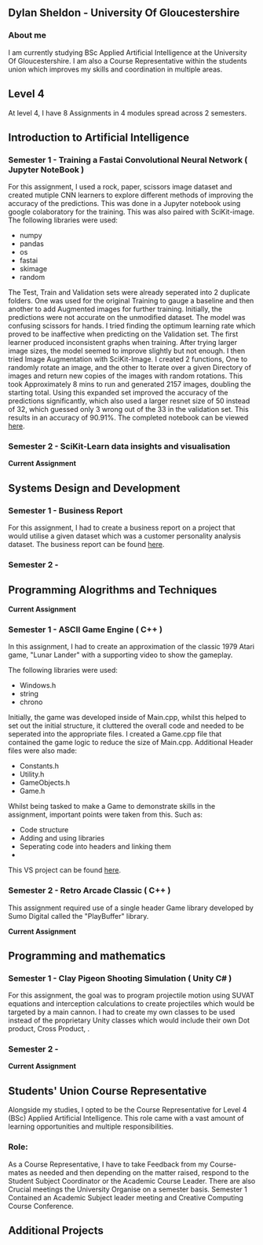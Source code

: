 ## Dylan Sheldon - University Of Gloucestershire

### About me

I am currently studying BSc Applied Artificial Intelligence at the University Of Gloucestershire. I am also a Course Representative within the students union which improves my skills and coordination in multiple areas.

## Level 4

At level 4, I have 8 Assignments in 4 modules spread across 2 semesters.

## Introduction to Artificial Intelligence

### Semester 1 - Training a Fastai Convolutional Neural Network ( Jupyter NoteBook )

For this assignment, I used a rock, paper, scissors image dataset and created mutiple CNN learners to explore different methods of improving the accuracy of the predictions. This was done in a Jupyter notebook using google colaboratory for the training. This was also paired with SciKit-image. The following libraries were used:
- numpy
- pandas
- os
- fastai
- skimage
- random

The Test, Train and Validation sets were already seperated into 2 duplicate folders. One was used for the original Training to gauge a baseline and then another to add Augmented images for further training. Initially, the predictions were not accurate on the unmodified dataset. The model was confusing scissors for hands. I tried finding the optimum learning rate which proved to be inaffective when predicting on the Validation set. The first learner produced inconsistent graphs when training. After trying larger image sizes, the model seemed to improve slightly but not enough. I then tried Image Augmentation with SciKit-Image. I created 2 functions, One to randomly rotate an image, and the other to Iterate over a given Directory of images and return new copies of the images with random rotations. This took Approximately 8 mins to run and generated 2157 images, doubling the starting total. Using this expanded set improved the accuracy of the predictions significantly, which also used a larger resnet size of 50 instead of 32, which guessed only 3 wrong out of the 33 in the validation set. This results in an accuracy of 90.91%.
The completed notebook can be viewed [here](https://github.com/sheldyso/Rock-Paper-Scissors-CNN/blob/main/Rock_Paper_Scissors_CNN.ipynb).

### Semester 2 - SciKit-Learn data insights and visualisation

**Current Assignment**

## Systems Design and Development

### Semester 1 - Business Report

For this assignment, I had to create a business report on a project that would utilise a given dataset which was a customer personality analysis dataset. The business report can be found [here](https://github.com/sheldyso/sheldyso.github.io/blob/main/Business%20Report.pdf).

### Semester 2 - 

## Programming Alogrithms and Techniques

**Current Assignment**

### Semester 1 - ASCII Game Engine ( C++ )

In this assignment, I had to create an approximation of the classic 1979 Atari game, "Lunar Lander" with a supporting video to show the gameplay.

The following libraries were used:
- Windows.h
- string
- chrono

Initially, the game was developed inside of Main.cpp, whilst this helped to set out the initial structure, it cluttered the overall code and needed to be seperated into the appropriate files. I created a Game.cpp file that contained the game logic to reduce the size of Main.cpp. Additional Header files were also made:
- Constants.h
- Utility.h
- GameObjects.h
- Game.h

Whilst being tasked to make a Game to demonstrate skills in the assignment, important points were taken from this. Such as:

- Code structure
- Adding and using libraries
- Seperating code into headers and linking them
- 

This VS project can be found [here](https://github.com/sheldyso/ASCII-Lunar-Lander).

### Semester 2 - Retro Arcade Classic ( C++ )

This assignment required use of a single header Game library developed by Sumo Digital called the "PlayBuffer" library.

**Current Assignment**

## Programming and mathematics

### Semester 1 - Clay Pigeon Shooting Simulation ( Unity C# )

For this assignment, the goal was to program projectile motion using SUVAT equations and interception calculations to create projectiles which would be targeted by a main cannon. I had to create my own classes to be used instead of the proprietary Unity classes which would include their own Dot product, Cross Product, .

### Semester 2 - 

**Current Assignment**

## Students' Union Course Representative

Alongside my studies, I opted to be the Course Representative for Level 4 (BSc) Applied Artificial Intelligence. This role came with a vast amount of learning opportunities and multiple responsibilities.
### Role:
As a Course Representative, I have to take Feedback from my Course-mates as needed and then depending on the matter raised, respond to the Student Subject Coordinator or the Academic Course Leader. There are also Crucial meetings the University Organise on a semester basis. Semester 1 Contained an Academic Subject leader meeting and Creative Computing Course Conference.

## Additional Projects
